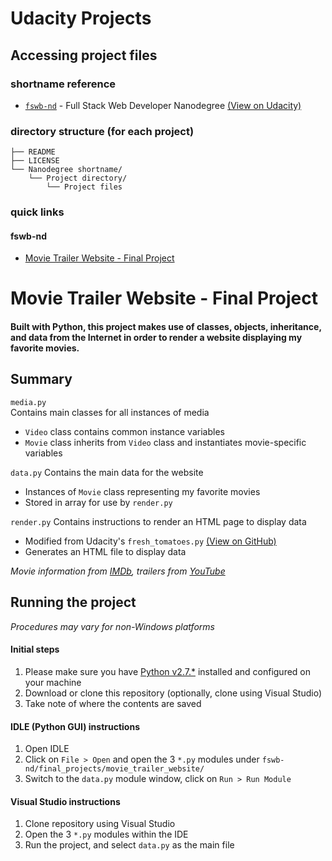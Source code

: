 # Udacity Projects

## Accessing project files
### shortname reference

* [`fswb-nd`](#fswb-nd) - Full Stack Web Developer Nanodegree [(View on Udacity)](https://www.udacity.com/course/full-stack-web-developer-nanodegree--nd004)

### directory structure (for each project)
```
├── README
├── LICENSE
└── Nanodegree shortname/
    └── Project directory/
        └── Project files
```
### quick links

#### fswb-nd
* [Movie Trailer Website - Final Project](#movie-trailer-website---final-project)

# 
# Movie Trailer Website - Final Project
#### Built with Python, this project makes use of classes, objects, inheritance, and data from the Internet in order to render a website displaying my favorite movies.

## Summary
`media.py`  
Contains main classes for all instances of media
* `Video` class contains common instance variables
* `Movie` class inherits from `Video` class and instantiates movie-specific variables

`data.py`
Contains the main data for the website
* Instances of `Movie` class representing my favorite movies
* Stored in array for use by `render.py`

`render.py`
Contains instructions to render an HTML page to display data
* Modified from Udacity's `fresh_tomatoes.py` [(View on GitHub)](https://github.com/adarsh0806/ud036_StarterCode/blob/master/fresh_tomatoes.py)
* Generates an HTML file to display data

_Movie information from [IMDb](http://www.imdb.com/), trailers from [YouTube](https://www.youtube.com)_

## Running the project
_Procedures may vary for non-Windows platforms_
#### Initial steps
1. Please make sure you have [Python v2.7.*](https://www.python.org/downloads/release/python-2711/) installed and configured on your machine
2. Download or clone this repository (optionally, clone using Visual Studio)
3. Take note of where the contents are saved

#### IDLE (Python GUI) instructions
1. Open IDLE
2. Click on `File > Open` and open the 3 `*.py` modules under `fswb-nd/final_projects/movie_trailer_website/`
3. Switch to the `data.py` module window, click on `Run > Run Module`

#### Visual Studio instructions
1. Clone repository using Visual Studio
2. Open the 3 `*.py` modules within the IDE
3. Run the project, and select `data.py` as the main file
